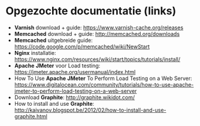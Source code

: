 # Opgezochte documentatie (links) #

* **Varnish** download + guide: https://www.varnish-cache.org/releases
* **Memcached** download + guide: http://memcached.org/downloads
* **Memcached** uitgebreide guide: https://code.google.com/p/memcached/wiki/NewStart
* **Nginx** installatie: https://www.nginx.com/resources/wiki/start/topics/tutorials/install/
* **Apache** **JMeter** voor Load testing: https://jmeter.apache.org/usermanual/index.html
* How To Use **Apache** **JMeter** To Perform Load Testing on a Web Server: https://www.digitalocean.com/community/tutorials/how-to-use-apache-jmeter-to-perform-load-testing-on-a-web-server
* Download **Graphite**: http://graphite.wikidot.com/
* How to install and use **Graphite**: http://kaivanov.blogspot.be/2012/02/how-to-install-and-use-graphite.html